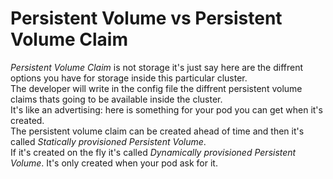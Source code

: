 # Persistent Volume vs Persistent Volume Claim
*Persistent Volume Claim* is not storage it's just say here are the diffrent options you have for storage inside this particular cluster.  
The developer will write in the config file the diffrent persistent volume claims thats going to be available inside the cluster.  
It's like an advertising: here is something for your pod you can get when it's created.  
The persistent volume claim can be created ahead of time and then it's called *Statically provisioned Persistent Volume*.  
If it's created on the fly it's called *Dynamically provisioned Persistent Volume*. It's only created when your pod ask for it.  
